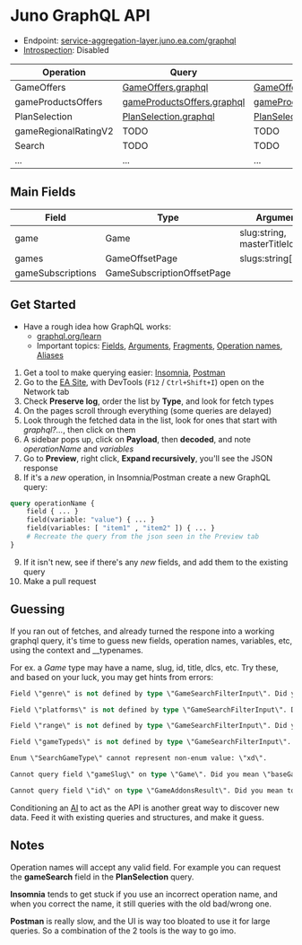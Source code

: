 # Juno GraphQL API

- Endpoint: [service-aggregation-layer.juno.ea.com/graphql](https://service-aggregation-layer.juno.ea.com/graphql)
- [Introspection](https://stackoverflow.com/questions/37397886/get-graphql-whole-schema-query): Disabled

| Operation | Query | Response |
|-----------|-------|----------|
| GameOffers | [GameOffers.graphql](queries/GameOffers.graphql) | [GameOffers.example.json](queries/GameOffers.example.json) |
| gameProductsOffers | [gameProductsOffers.graphql](queries/gameProductsOffers.graphql) | [gameProductsOffers.example.json](queries/gameProductsOffers.example.json) |
| PlanSelection | [PlanSelection.graphql](queries/PlanSelection.graphql) | [PlanSelection.example.json](queries/PlanSelection.example.json) |
| gameRegionalRatingV2 | TODO | TODO |
| Search | TODO | TODO |
| ... | ... | ... |

## Main Fields

| Field | Type | Arguments | Query | Example |
|-------|------|-----------|-------|---------|
| game | Game | slug:string, masterTitleId:string | [GameOffers](queries/GameOffers.graphql) | [GameOffers](queries/GameOffers.example.json) |
| games | GameOffsetPage | slugs:string[] |  [GameOffers](queries/GameOffers.graphql) | [GameOffers](queries/GameOffers.example.json) |
| gameSubscriptions | GameSubscriptionOffsetPage | | [PlanSelection](queries/PlanSelection.graphql) | [PlanSelection](queries/PlanSelection.example.json) |

## Get Started

- Have a rough idea how GraphQL works:
  - [graphql.org/learn](https://graphql.org/learn/)
  - Important topics: [Fields](https://graphql.org/learn/queries/#fields), [Arguments](https://graphql.org/learn/queries/#arguments), [Fragments](https://graphql.org/learn/queries/#fragments), [Operation names](https://graphql.org/learn/queries/#operation-name), [Aliases](https://graphql.org/learn/queries/#aliases)

1. Get a tool to make querying easier: [Insomnia](https://insomnia.rest/download), [Postman](https://www.postman.com/)
2. Go to the [EA Site](https://www.ea.com/), with DevTools (`F12` / `Ctrl+Shift+I`) open on the Network tab
3. Check **Preserve log**, order the list by **Type**, and look for fetch types
4. On the pages scroll through everything (some queries are delayed)
5. Look through the fetched data in the list, look for ones that start with *graphql?...*, then click on them
6. A sidebar pops up, click on **Payload**, then **decoded**, and note *operationName* and *variables*
7. Go to **Preview**, right click, **Expand recursively**, you'll see the JSON response
8. If it's a *new* operation, in Insomnia/Postman create a new GraphQL query:

```graphql
query operationName {
    field { ... }
    field(variable: "value") { ... }
    field(variables: [ "item1" , "item2" ]) { ... }
    # Recreate the query from the json seen in the Preview tab
}
```

9. If it isn't new, see if there's any *new* fields, and add them to the existing query
10. Make a pull request

## Guessing

If you ran out of fetches, and already turned the respone into a working graphql query, it's time to guess new fields, operation names, variables, etc, using the context and __typenames.

For ex. a *Game* type may have a name, slug, id, title, dlcs, etc. Try these, and based on your luck, you may get hints from errors:

```ps
Field \"genre\" is not defined by type \"GameSearchFilterInput\". Did you mean \"genres\"?

Field \"platforms\" is not defined by type \"GameSearchFilterInput\". Did you mean \"playModes\"?

Field \"range\" is not defined by type \"GameSearchFilterInput\". Did you mean \"ratings\"?

Field \"gameTypeds\" is not defined by type \"GameSearchFilterInput\". Did you mean \"gameTypes\"?

Enum \"SearchGameType\" cannot represent non-enum value: \"xd\".

Cannot query field \"gameSlug\" on type \"Game\". Did you mean \"baseGameSlug\", \"gameBans\", \"gameType\", or \"slug\"?

Cannot query field \"id\" on type \"GameAddonsResult\". Did you mean to use an inline fragment on \"GameV2\", \"GameBundlePack\", \"GameCurrency\", \"GameExpansion\", or \"GameMicrocontent\"?
```

Conditioning an [AI](https://chat.openai.com/chat) to act as the API is another great way to discover new data. Feed it with existing queries and structures, and make it guess.

## Notes

Operation names will accept any valid field. For example you can request the **gameSearch** field in the **PlanSelection** query.

**Insomnia** tends to get stuck if you use an incorrect operation name, and when you correct the name, it still queries with the old bad/wrong one.

**Postman** is really slow, and the UI is way too bloated to use it for large queries. So a combination of the 2 tools is the way to go imo.
